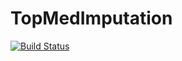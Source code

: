 # TopMedImputation

[![Build Status](https://github.com/olivierlabayle/TopMedImputation.jl/actions/workflows/CI.yml/badge.svg?branch=main)](https://github.com/olivierlabayle/TopMedImputation.jl/actions/workflows/CI.yml?query=branch%3Amain)
